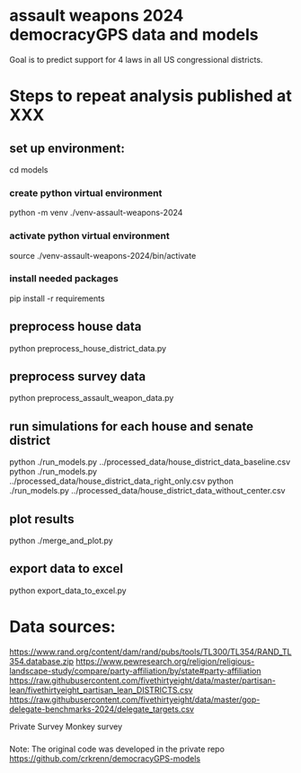 # assault weapons 2024 democracyGPS data and models

Goal is to predict support for 4 laws in all US congressional districts.

# Steps to repeat analysis published at XXX

## set up environment:
cd models
### create python virtual environment
python -m venv ./venv-assault-weapons-2024
### activate python virtual environment
source ./venv-assault-weapons-2024/bin/activate
### install needed packages
pip install -r requirements

## preprocess house data
python preprocess_house_district_data.py

## preprocess survey data
python preprocess_assault_weapon_data.py

## run simulations for each house and senate district
python ./run_models.py ../processed_data/house_district_data_baseline.csv
python ./run_models.py ../processed_data/house_district_data_right_only.csv
python ./run_models.py ../processed_data/house_district_data_without_center.csv

## plot results
python ./merge_and_plot.py

## export data to excel
python export_data_to_excel.py

# Data sources:
https://www.rand.org/content/dam/rand/pubs/tools/TL300/TL354/RAND_TL354.database.zip
https://www.pewresearch.org/religion/religious-landscape-study/compare/party-affiliation/by/state#party-affiliation
https://raw.githubusercontent.com/fivethirtyeight/data/master/partisan-lean/fivethirtyeight_partisan_lean_DISTRICTS.csv
https://raw.githubusercontent.com/fivethirtyeight/data/master/gop-delegate-benchmarks-2024/delegate_targets.csv

Private Survey Monkey survey

###
Note: The original code was developed in the private repo https://github.com/crkrenn/democracyGPS-models